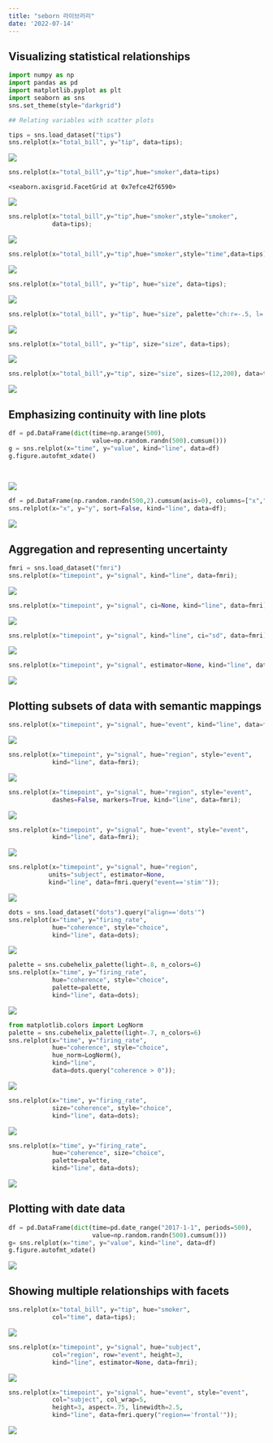 ```yaml
---
title: "seborn 라이브러리"
date: '2022-07-14'
---
```



## Visualizing statistical relationships


```python
import numpy as np
import pandas as pd
import matplotlib.pyplot as plt
import seaborn as sns
sns.set_theme(style="darkgrid")
```


```python
## Relating variables with scatter plots
```


```python
tips = sns.load_dataset("tips")
sns.relplot(x="total_bill", y="tip", data=tips);
```


    
![](images/0714/output_4_0.png)
    



```python
sns.relplot(x="total_bill",y="tip",hue="smoker",data=tips)
```




    <seaborn.axisgrid.FacetGrid at 0x7efce42f6590>




    
![](images/0714/output_5_1.png)
    



```python
sns.relplot(x="total_bill",y="tip",hue="smoker",style="smoker",
            data=tips);
```


    
![](images/0714/output_6_0.png)
    



```python
sns.relplot(x="total_bill",y="tip",hue="smoker",style="time",data=tips);
```


    
![](images/0714/output_7_0.png)
    



```python
sns.relplot(x="total_bill", y="tip", hue="size", data=tips);
```


    
![](images/0714/output_8_0.png)
    



```python
sns.relplot(x="total_bill", y="tip", hue="size", palette="ch:r=-.5, l=.75", data=tips);
```


    
![](images/0714/output_9_0.png)
    



```python
sns.relplot(x="total_bill", y="tip", size="size", data=tips);
```


    
![](images/0714/output_10_0.png)
    



```python
sns.relplot(x="total_bill",y="tip", size="size", sizes=(12,200), data=tips);
```


    
![](images/0714/output_11_0.png)
    


## Emphasizing continuity with line plots


```python
df = pd.DataFrame(dict(time=np.arange(500),
                       value=np.random.randn(500).cumsum()))
g = sns.relplot(x="time", y="value", kind="line", data=df)
g.figure.autofmt_xdate()
                
                
```


    
![](images/0714/output_13_0.png)
    



```python
df = pd.DataFrame(np.random.randn(500,2).cumsum(axis=0), columns=["x","y"])
sns.relplot(x="x", y="y", sort=False, kind="line", data=df);
```


    
![](images/0714/output_14_0.png)
    


## Aggregation and representing uncertainty


```python
fmri = sns.load_dataset("fmri")
sns.relplot(x="timepoint", y="signal", kind="line", data=fmri);
```


    
![](images/0714/output_16_0.png)
    



```python
sns.relplot(x="timepoint", y="signal", ci=None, kind="line", data=fmri);
```


    
![](images/0714/output_17_0.png)
    



```python
sns.relplot(x="timepoint", y="signal", kind="line", ci="sd", data=fmri);
```


    
![](images/0714/output_18_0.png)
    



```python
sns.relplot(x="timepoint", y="signal", estimator=None, kind="line", data=fmri);
```


    
![](images/0714/output_19_0.png)
    


## Plotting subsets of data with semantic mappings


```python
sns.relplot(x="timepoint", y="signal", hue="event", kind="line", data=fmri);
```


    
![](images/0714/output_21_0.png)
    



```python
sns.relplot(x="timepoint", y="signal", hue="region", style="event",
            kind="line", data=fmri);
```


    
![](images/0714/output_22_0.png)
    



```python
sns.relplot(x="timepoint", y="signal", hue="region", style="event",
            dashes=False, markers=True, kind="line", data=fmri);


```


    
![](images/0714/output_23_0.png)
    



```python
sns.relplot(x="timepoint", y="signal", hue="event", style="event",
            kind="line", data=fmri);
```


    
![](images/0714/output_24_0.png)
    



```python
sns.relplot(x="timepoint", y="signal", hue="region",
           units="subject", estimator=None,
           kind="line", data=fmri.query("event=='stim'"));
```


    
![](images/0714/output_25_0.png)
    



```python
dots = sns.load_dataset("dots").query("align=='dots'")
sns.relplot(x="time", y="firing_rate",
            hue="coherence", style="choice",
            kind="line", data=dots);
```


    
![](images/0714/output_26_0.png)
    



```python
palette = sns.cubehelix_palette(light=.8, n_colors=6)
sns.relplot(x="time", y="firing_rate",
            hue="coherence", style="choice",
            palette=palette,
            kind="line", data=dots);
```


    
![](images/0714/output_27_0.png)
    



```python
from matplotlib.colors import LogNorm
palette = sns.cubehelix_palette(light=.7, n_colors=6)
sns.relplot(x="time", y="firing_rate",
            hue="coherence", style="choice",
            hue_norm=LogNorm(),
            kind="line",
            data=dots.query("coherence > 0"));
```


    
![](images/0714/output_28_0.png)
    



```python
sns.relplot(x="time", y="firing_rate",
            size="coherence", style="choice",
            kind="line", data=dots);
```


    
![](images/0714/output_29_0.png)
    



```python
sns.relplot(x="time", y="firing_rate",
            hue="coherence", size="choice",
            palette=palette,
            kind="line", data=dots);
```


    
![](images/0714/output_30_0.png)
    


## Plotting with date data


```python
df = pd.DataFrame(dict(time=pd.date_range("2017-1-1", periods=500),
                       value=np.random.randn(500).cumsum()))
g= sns.relplot(x="time", y="value", kind="line", data=df)
g.figure.autofmt_xdate()
```


    
![](images/0714/output_32_0.png)
    


## Showing multiple relationships with facets


```python
sns.relplot(x="total_bill", y="tip", hue="smoker",
            col="time", data=tips);
```


    
![](images/0714/output_34_0.png)
    



```python
sns.relplot(x="timepoint", y="signal", hue="subject",
            col="region", row="event", height=3,
            kind="line", estimator=None, data=fmri);
```


    
![](images/0714/output_35_0.png)
    



```python
sns.relplot(x="timepoint", y="signal", hue="event", style="event",
            col="subject", col_wrap=5,
            height=3, aspect=.75, linewidth=2.5,
            kind="line", data=fmri.query("region=='frontal'"));
```


    
![](images/0714/output_36_0.png)
    

